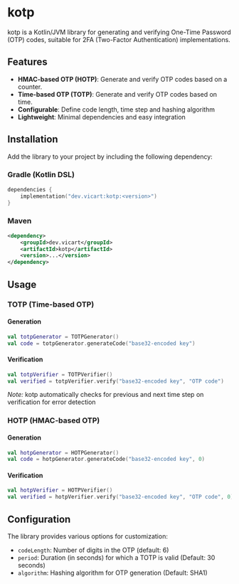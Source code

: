 # kotp

kotp is a Kotlin/JVM library for generating and verifying One-Time Password (OTP) codes,
suitable for 2FA (Two-Factor Authentication) implementations.

## Features

* **HMAC-based OTP (HOTP)**: Generate and verify OTP codes based on a counter.
* **Time-based OTP (TOTP)**: Generate and verify OTP codes based on time.
* **Configurable**: Define code length, time step and hashing algorithm
* **Lightweight**: Minimal dependencies and easy integration

## Installation

Add the library to your project by including the following dependency:

### Gradle (Kotlin DSL)

```kotlin
dependencies {
    implementation("dev.vicart:kotp:<version>")
}
```

### Maven

```xml
<dependency>
    <groupId>dev.vicart</groupId>
    <artifactId>kotp</artifactId>
    <version>...</version>
</dependency>
```

## Usage

### TOTP (Time-based OTP)

#### Generation

```kotlin
val totpGenerator = TOTPGenerator()
val code = totpGenerator.generateCode("base32-encoded key")
```

#### Verification

```kotlin
val totpVerifier = TOTPVerifier()
val verified = totpVerifier.verify("base32-encoded key", "OTP code")
```

_Note:_ kotp automatically checks for previous and next time step on verification for error detection

### HOTP (HMAC-based OTP)

#### Generation

```kotlin
val hotpGenerator = HOTPGenerator()
val code = hotpGenerator.generateCode("base32-encoded key", 0)
```

#### Verification

```kotlin
val hotpVerifier = HOTPVerifier()
val verified = hotpVerifier.verify("base32-encoded key", "OTP code", 0)
```

## Configuration

The library provides various options for customization:
* `codeLength`: Number of digits in the OTP (default: 6)
* `period`: Duration (in seconds) for which a TOTP is valid (Default: 30 seconds)
* `algorithm`: Hashing algorithm for OTP generation (Default: SHA1)